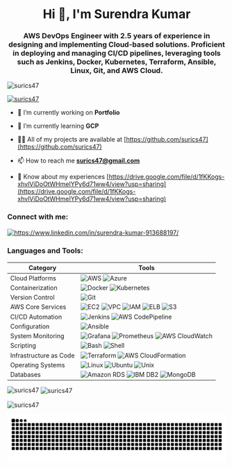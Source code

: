 <h1 align="center">Hi 👋, I'm Surendra Kumar</h1>
<h3 align="center">AWS DevOps Engineer with 2.5 years of experience in designing and implementing Cloud-based solutions. Proficient in deploying and managing CI/CD pipelines, leveraging tools such as Jenkins, Docker, Kubernetes, Terraform, Ansible, Linux, Git, and AWS Cloud.</h3>

<p align="left"> <img src="https://komarev.com/ghpvc/?username=surics47&label=Profile%20views&color=0e75b6&style=flat" alt="surics47" /> </p>

<p align="left"> <a href="https://github.com/ryo-ma/github-profile-trophy"><img src="https://github-profile-trophy.vercel.app/?username=surics47" alt="surics47" /></a> </p>

- 🔭 I’m currently working on **Portfolio**

- 🌱 I’m currently learning **GCP**

- 👨‍💻 All of my projects are available at [https://github.com/surics47](https://github.com/surics47)

- 📫 How to reach me **surics47@gmail.com**

- 📄 Know about my experiences [https://drive.google.com/file/d/1fKKogs-xhvlViDoOtWHmeIYPy6d71ww4/view?usp=sharing](https://drive.google.com/file/d/1fKKogs-xhvlViDoOtWHmeIYPy6d71ww4/view?usp=sharing)

<h3 align="left">Connect with me:</h3>
<p align="left">
<a href="https://www.linkedin.com/in/surendra-kumar-913688197/" target="blank"><img align="center" src="https://raw.githubusercontent.com/rahuldkjain/github-profile-readme-generator/master/src/images/icons/Social/linked-in-alt.svg" alt="https://www.linkedin.com/in/surendra-kumar-913688197/" height="30" width="40" /></a>
</p>

<h3 align="left">Languages and Tools:</h3>



| Category | Tools |
|----------|-------|
| Cloud Platforms | ![AWS](https://img.shields.io/badge/-AWS-232F3E?style=flat-square&logo=amazon-aws&logoColor=white) ![Azure](https://img.shields.io/badge/-AZURE-0089D6?style=flat-square&logo=microsoft-azure&logoColor=white) |
| Containerization | ![Docker](https://img.shields.io/badge/-DOCKER-2496ED?style=flat-square&logo=docker&logoColor=white) ![Kubernetes](https://img.shields.io/badge/-KUBERNETES-326CE5?style=flat-square&logo=kubernetes&logoColor=white) |
| Version Control | ![Git](https://img.shields.io/badge/-GIT-F05032?style=flat-square&logo=git&logoColor=white) |
| AWS Core Services | ![EC2](https://img.shields.io/badge/-EC2-232F3E?style=flat-square&logo=amazon-aws&logoColor=white) ![VPC](https://img.shields.io/badge/-VPC-232F3E?style=flat-square&logo=amazon-aws&logoColor=white) ![IAM](https://img.shields.io/badge/-IAM-232F3E?style=flat-square&logo=amazon-aws&logoColor=white) ![ELB](https://img.shields.io/badge/-ELB-232F3E?style=flat-square&logo=amazon-aws&logoColor=white) ![S3](https://img.shields.io/badge/-S3-569A31?style=flat-square&logo=amazon-s3&logoColor=white) |
| CI/CD Automation | ![Jenkins](https://img.shields.io/badge/-JENKINS-D24939?style=flat-square&logo=jenkins&logoColor=white) ![AWS CodePipeline](https://img.shields.io/badge/-AWS%20CODE%20PIPELINE-232F3E?style=flat-square&logo=amazon-aws&logoColor=white) |
| Configuration | ![Ansible](https://img.shields.io/badge/-ANSIBLE-EE0000?style=flat-square&logo=ansible&logoColor=white) |
| System Monitoring | ![Grafana](https://img.shields.io/badge/-GRAFANA-F46800?style=flat-square&logo=grafana&logoColor=white) ![Prometheus](https://img.shields.io/badge/-PROMETHEUS-E6522C?style=flat-square&logo=prometheus&logoColor=white) ![AWS CloudWatch](https://img.shields.io/badge/-AWS%20CLOUDWATCH-232F3E?style=flat-square&logo=amazon-aws&logoColor=white) |
| Scripting | ![Bash](https://img.shields.io/badge/-BASH-4EAA25?style=flat-square&logo=gnu-bash&logoColor=white) ![Shell](https://img.shields.io/badge/-SHELL-FFD500?style=flat-square&logo=shell&logoColor=black) |
| Infrastructure as Code | ![Terraform](https://img.shields.io/badge/-TERRAFORM-623CE4?style=flat-square&logo=terraform&logoColor=white) ![AWS CloudFormation](https://img.shields.io/badge/-AWS%20CLOUDFORMATION-232F3E?style=flat-square&logo=amazon-aws&logoColor=white) |
| Operating Systems | ![Linux](https://img.shields.io/badge/-LINUX-FCC624?style=flat-square&logo=linux&logoColor=black) ![Ubuntu](https://img.shields.io/badge/-UBUNTU-E95420?style=flat-square&logo=ubuntu&logoColor=white) ![Unix](https://img.shields.io/badge/-UNIX-FCC624?style=flat-square&logo=unix&logoColor=black) |
| Databases | ![Amazon RDS](https://img.shields.io/badge/-AMAZON%20RDS-232F3E?style=flat-square&logo=amazon-aws&logoColor=white) ![IBM DB2](https://img.shields.io/badge/-IBM%20DB2-054ADA?style=flat-square&logo=ibm&logoColor=white) ![MongoDB](https://img.shields.io/badge/-MONGODB-47A248?style=flat-square&logo=mongodb&logoColor=white) |


<p><img align="left" src="https://github-readme-stats.vercel.app/api/top-langs?username=surics47&show_icons=true&locale=en&layout=compact" alt="surics47" /></p>

<p>&nbsp;<img align="center" src="https://github-readme-stats.vercel.app/api?username=surics47&show_icons=true&locale=en" alt="surics47" /></p>

<p><img align="center" src="https://github-readme-streak-stats.herokuapp.com/?user=surics47&" alt="surics47" /></p>

![Snake animation](https://raw.githubusercontent.com/surics47/surics47/output/github-snake-dark.svg)
